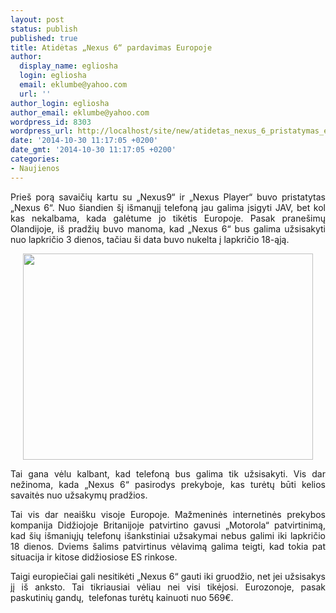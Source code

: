 ```yaml
---
layout: post
status: publish
published: true
title: Atidėtas „Nexus 6“ pardavimas Europoje
author:
  display_name: egliosha
  login: egliosha
  email: eklumbe@yahoo.com
  url: ''
author_login: egliosha
author_email: eklumbe@yahoo.com
wordpress_id: 8303
wordpress_url: http://localhost/site/new/atidetas_nexus_6_pristatymas_europoje/
date: '2014-10-30 11:17:05 +0200'
date_gmt: '2014-10-30 11:17:05 +0200'
categories:
- Naujienos
---
```

<p style="text-align: justify;">
	Prie&scaron; porą savaičių kartu su &bdquo;Nexus9&ldquo; ir &bdquo;Nexus Player&ldquo; buvo pristatytas &bdquo;Nexus 6&ldquo;. Nuo &scaron;iandien &scaron;į i&scaron;manųjį telefoną jau galima įsigyti JAV, bet kol kas nekalbama, kada galėtume jo tikėtis Europoje. Pasak prane&scaron;imų Olandijoje, i&scaron; pradžių buvo manoma, kad &bdquo;Nexus 6&ldquo; bus galima užsisakyti nuo lapkričio 3 dienos, tačiau &scaron;i data buvo nukelta į lapkričio 18-ąją.</p>
<p style="text-align: center;">
	<a href="http://technews.lt/userfiles/nexus6.jpg"><img alt="" src="http://technews.lt/userfiles/nexus6.jpg" style="width: 464px; height: 330px;" /></a></p>
<p style="text-align: justify;">
	Tai gana vėlu kalbant, kad telefoną bus galima tik užsisakyti. Vis dar nežinoma, kada &bdquo;Nexus 6&ldquo; pasirodys prekyboje, kas turėtų būti kelios savaitės nuo užsakymų pradžios.</p>
<p style="text-align: justify;">
	Tai vis dar neai&scaron;ku visoje Europoje. Mažmeninės internetinės prekybos kompanija Didžiojoje Britanijoje patvirtino gavusi &bdquo;Motorola&ldquo; patvirtinimą, kad &scaron;ių i&scaron;maniųjų telefonų i&scaron;ankstiniai užsakymai nebus galimi iki lapkričio 18 dienos. Dviems &scaron;alims patvirtinus vėlavimą galima teigti, kad tokia pat situacija ir kitose didžiosiose ES rinkose.</p>
<p style="text-align: justify;">
	Taigi europiečiai gali nesitikėti &bdquo;Nexus 6&ldquo; gauti iki gruodžio, net jei užsisakys jį i&scaron; anksto. Tai tikriausiai vėliau nei visi tikėjosi. Eurozonoje, pasak paskutinių gandų, &nbsp;telefonas turėtų kainuoti nuo 569&euro;.&nbsp;</p>

